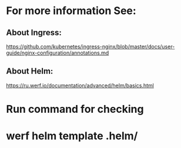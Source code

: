 # For more information See:

## About Ingress:
https://github.com/kubernetes/ingress-nginx/blob/master/docs/user-guide/nginx-configuration/annotations.md

## About Helm:
https://ru.werf.io/documentation/advanced/helm/basics.html

# Run command for checking
#  werf helm template .helm/

